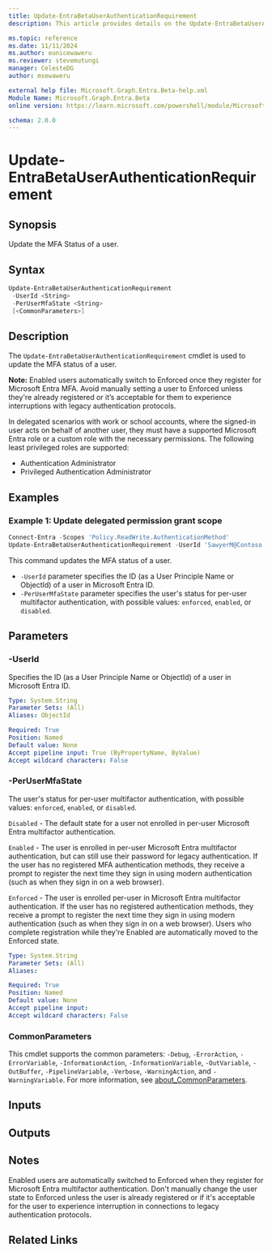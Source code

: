 ```yaml
---
title: Update-EntraBetaUserAuthenticationRequirement
description: This article provides details on the Update-EntraBetaUserAuthenticationRequirement command.

ms.topic: reference
ms.date: 11/11/2024
ms.author: eunicewaweru
ms.reviewer: stevemutungi
manager: CelesteDG
author: msewaweru

external help file: Microsoft.Graph.Entra.Beta-help.xml
Module Name: Microsoft.Graph.Entra.Beta
online version: https://learn.microsoft.com/powershell/module/Microsoft.Graph.Entra.Beta/Update-EntraBetaUserAuthenticationRequirement

schema: 2.0.0
---
```


# Update-EntraBetaUserAuthenticationRequirement

## Synopsis

Update the MFA Status of a user.

## Syntax

```powershell
Update-EntraBetaUserAuthenticationRequirement
 -UserId <String>
 -PerUserMfaState <String>
 [<CommonParameters>]
```

## Description

The `Update-EntraBetaUserAuthenticationRequirement` cmdlet is used to update the MFA status of a user.

**Note:** Enabled users automatically switch to Enforced once they register for Microsoft Entra MFA. Avoid manually setting a user to Enforced unless they're already registered or it’s acceptable for them to experience interruptions with legacy authentication protocols.

In delegated scenarios with work or school accounts, where the signed-in user acts on behalf of another user, they must have a supported Microsoft Entra role or a custom role with the necessary permissions. The following least privileged roles are supported:

- Authentication Administrator  
- Privileged Authentication Administrator

## Examples

### Example 1: Update delegated permission grant scope

```powershell
Connect-Entra -Scopes 'Policy.ReadWrite.AuthenticationMethod'
Update-EntraBetaUserAuthenticationRequirement -UserId 'SawyerM@Contoso.com' -PerUserMfaState 'enabled'
```

This command updates the MFA status of a user.

- `-UserId` parameter specifies the ID (as a User Principle Name or ObjectId) of a user in Microsoft Entra ID.
- `-PerUserMfaState` parameter specifies the user's status for per-user multifactor authentication, with possible values: `enforced`, `enabled`, or `disabled`.

## Parameters

### -UserId

Specifies the ID (as a User Principle Name or ObjectId) of a user in Microsoft Entra ID.

```yaml
Type: System.String
Parameter Sets: (All)
Aliases: ObjectId

Required: True
Position: Named
Default value: None
Accept pipeline input: True (ByPropertyName, ByValue)
Accept wildcard characters: False
```

### -PerUserMfaState

The user's status for per-user multifactor authentication, with possible values: `enforced`, `enabled`, or `disabled`.

`Disabled` - The default state for a user not enrolled in per-user Microsoft Entra multifactor authentication.

`Enabled` - The user is enrolled in per-user Microsoft Entra multifactor authentication, but can still use their password for legacy authentication. If the user has no registered MFA authentication methods, they receive a prompt to register the next time they sign in using modern authentication (such as when they sign in on a web browser).

`Enforced` - The user is enrolled per-user in Microsoft Entra multifactor authentication. If the user has no registered authentication methods, they receive a prompt to register the next time they sign in using modern authentication (such as when they sign in on a web browser). Users who complete registration while they're Enabled are automatically moved to the Enforced state.

```yaml
Type: System.String
Parameter Sets: (All)
Aliases:

Required: True
Position: Named
Default value: None
Accept pipeline input: 
Accept wildcard characters: False
```

### CommonParameters

This cmdlet supports the common parameters: `-Debug`, `-ErrorAction`, `-ErrorVariable`, `-InformationAction`, `-InformationVariable`, `-OutVariable`, `-OutBuffer`, `-PipelineVariable`, `-Verbose`, `-WarningAction`, and `-WarningVariable`. For more information, see [about_CommonParameters](https://go.microsoft.com/fwlink/?LinkID=113216).

## Inputs

## Outputs

## Notes

Enabled users are automatically switched to Enforced when they register for Microsoft Entra multifactor authentication. Don't manually change the user state to Enforced unless the user is already registered or if it's acceptable for the user to experience interruption in connections to legacy authentication protocols.

## Related Links
